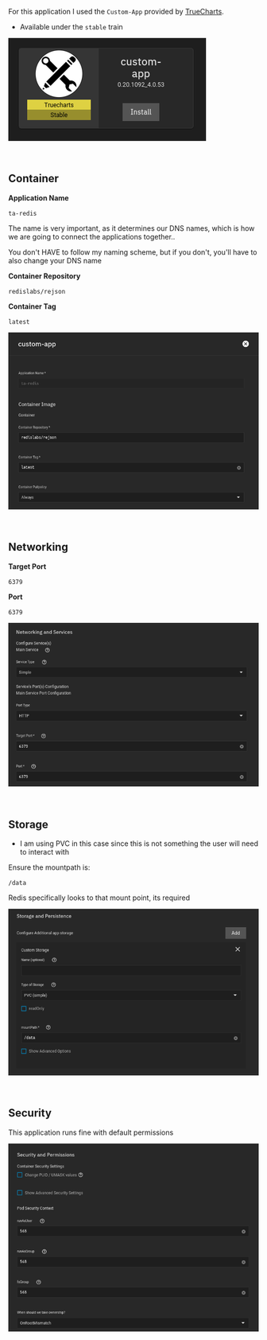 For this application I used the `Custom-App` provided by [TrueCharts](https://truecharts.org/manual/Quick-Start%20Guides/01-Adding-TrueCharts/).

- Available under the `stable` train

![!Container: Tube](images/custom-app.png)

<br />

## Container 

**Application Name**
```
ta-redis
```
The name is very important, as it determines our DNS names, which is how we are going to connect the applications together..

You don't HAVE to follow my naming scheme, but if you don't, you'll have to also change your DNS name


**Container Repository**
```
redislabs/rejson
```
**Container Tag**
```
latest
```

![!Container: Tube](images/redis-container.png)

<br />


## Networking

**Target Port**
```
6379
```
**Port**
```
6379
```

![!Networking: Tube](images/redis-networking.png)

<br />

## Storage

- I am using PVC in this case since this is not something the user will need to interact with 

Ensure the mountpath is:
```
/data
```

Redis specifically looks to that mount point, its required

![!Storage: Tube](images/redis-storage.png)


<br />

## Security

This application runs fine with default permissions

![!Storage: Tube](images/redis-security.png)

<br />